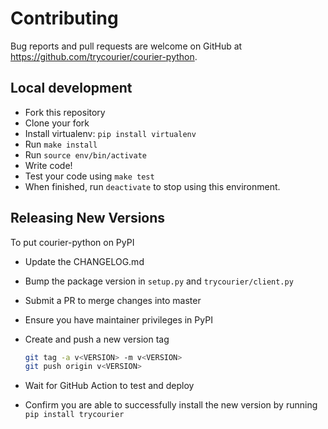 # Contributing

Bug reports and pull requests are welcome on GitHub at https://github.com/trycourier/courier-python.

## Local development

- Fork this repository
- Clone your fork
- Install virtualenv: `pip install virtualenv`
- Run `make install`
- Run `source env/bin/activate`
- Write code!
- Test your code using `make test`
- When finished, run `deactivate` to stop using this environment.

## Releasing New Versions

To put courier-python on PyPI

- Update the CHANGELOG.md
- Bump the package version in `setup.py` and `trycourier/client.py`
- Submit a PR to merge changes into master
- Ensure you have maintainer privileges in PyPI
- Create and push a new version tag

  ```bash
  git tag -a v<VERSION> -m v<VERSION>
  git push origin v<VERSION>
  ```

- Wait for GitHub Action to test and deploy
- Confirm you are able to successfully install the new version by running `pip install trycourier`
